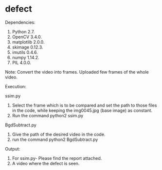 # defect


Dependencies: 

  1) Python 2.7.
  2)  OpenCV 3.4.0.
  3)  matplotlib 2.0.0.
  4)  skimage 0.12.3.
  5)  imutils 0.4.6.
  6)  numpy 1.14.2.
  7)  PIL 4.0.0.

Note:
Convert the video into frames. Uploaded few frames of the whole video.

Execution: 
  
  ssim.py
  1. Select the frame which is to be compared and set the path to those files in the code, while keeping the img0045.jpg (base      image) as constant.
  2.  Run the command python2 ssim.py

  BgdSubtract.py

  1. Give the path of the desired video in the code.
  2. run the command python2 BgdSubtract.py


Output:

  1. For ssim.py- Please find the report attached.
  2. A video where the defect is seen.



  
